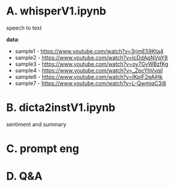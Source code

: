 # A. whisperV1.ipynb
speech to text  

**data**:
  - sample1 - https://www.youtube.com/watch?v=3rjmE59Kta4
  - sample2 - https://www.youtube.com/watch?v=IcDdApNVpY8
  - sample3 - https://www.youtube.com/watch?v=oy7GyWBzfKg
  - sample4 - https://www.youtube.com/watch?v=_ZpcYhVvqjI
  - sample6 - https://www.youtube.com/watch?v=IKplF2eAjHk
  - sample7 - https://www.youtube.com/watch?v=L-QwmiqC3i8


# B. dicta2instV1.ipynb 

sentiment and summary


# C. prompt eng


# D. Q&A

